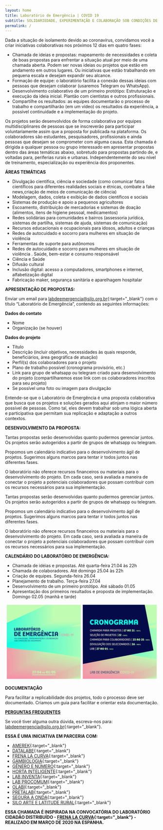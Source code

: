 ```yaml
---
layout: home
title: Laboratório de Emergência | COVID 19
subtitle: SOLIDARIEDADE, EXPERIMENTAÇÃO E COLABORAÇÃO SOB CONDIÇÕES DE ISOLAMENTO
permalink: /
---
```



Dada a situação de isolamento devido ao coronavírus, convidamos você a criar iniciativas colaborativas nos próximos 12 dias em quatro fases:
  
* Chamada de ideias e propostas:  mapeamento de necessidades e coleta de boas propostas para enfrentar a situação atual por meio de uma chamada aberta. Podem ser novas ideias ou projetos que estão em andamento em outros lugares. Ou iniciativas que estão trabalhando em pequena escala e desejam expandir seu alcance.
* Formação de equipe: o laboratório facilita a conexão dessas ideias com pessoas que desejam colaborar (usaremos Telegram ou WhatsApp).
* Desenvolvimento colaborativo de um primeiro protótipo: Estruturação e execução da ideia inicial. Plantão com cientistas e outros profissionais. 
* Compartilhe os resultados: as equipes documentarão o processo de trabalho e compartilharão (em um vídeo) os resultados da experiência, a possível continuidade e a implementação do projeto.
  
Os projetos serão desenvolvidos de forma colaborativa por equipes multidisciplinares de pessoas que se inscreverão para participar voluntariamente assim que a proposta for publicada na plataforma. Os colaboradores são estudantes, pesquisadores, profissionais e ainda pessoas que desejam se comprometer com alguma causa. 
Esta chamada é dirigida a qualquer pessoa ou grupo interessado em apresentar propostas dentro das áreas temáticas abaixo, sobretudo para propostas partindo de, e voltadas para, periferias rurais e urbanas. Independentemente do seu nível de treinamento, especialização ou experiência dos proponentes.

  
**ÁREAS TEMÁTICAS**
  
*  Divulgação científica, ciência e sociedade (como comunicar fatos científicos para diferentes realidades sociais e étnicas, combate a fake news,criação de meios de comunicação de ciência) 
* Modelagem, dados, coleta e exibição de dados científicos e sociais
* Sistemas de produção e apoio a pequenos agricultores
* Escoamento, distribuição de mercadorias e sistemas de doação (alimentos, itens de higiene pessoal, medicamentos)
* Redes solidárias para comunidades e bairros (assessoria jurídica, sistemas de partilha, sistemas de ajuda, sistemas de comunicação) 
* Recursos educacionais e ocupacionais para idosos, adultos e crianças
* Redes de autocuidado e socorro para mulheres em situação de violência
* Ferramentas de suporte para autônomos
* Redes de autocuidado e socorro para mulheres em situação de violência . Saúde, bem-estar e consumo responsável
* Ciência e Saúde 
* Difusão cultural
* Inclusão digital: acesso a computadores, smartphones e internet, alfabetização digital
* Fabricação maker, segurança sanitária e aparelhagem hospitalar


**APRESENTAÇÃO DE PROPOSTAS:**
  
Enviar um email para [labdeemergencia@silo.org.br](mailto:labdeemergencia@silo.org.br){:target="_blank"} com o título “Laboratório de Emergência”, contendo as seguintes informações:
  
**Dados do contato**
* Nome
* Organização (se houver)
  
**Dados do projeto**
* Título
* Descrição (incluir objetivos, necessidades às quais responde, beneficiários, área geográfica de atuação)
* Perfil(s) dos colaboradores para o projeto
* Plano de trabalho possível (cronograma provisório, etc.)
* Link para grupo de whatsapp ou telegram criado para desenvolvimento do projeto (compartilharemos esse link com os colaboradores inscritos para seu projeto)
* Se possível uma foto ou imagem para divulgação
    
Entende-se que o Laboratório de Emergência é uma proposta colaborativa que busca que os projetos e soluções gerados aqui atinjam o maior número possível de pessoas. Como tal, eles devem trabalhar sob uma lógica aberta e participativa que permitam sua replicação e adaptação a outros contextos.
  
**DESENVOLVIMENTO DA PROPOSTA:**
  
Tantas propostas serão desenvolvidas quanto pudermos gerenciar juntos. Os projetos serão autogeridos a partir de grupos de whatsapp ou telegram.

Propomos um calendário indicativo para o desenvolvimento ágil de projetos. Sugerimos alguns marcos para tentar ir todos juntos nas diferentes fases.

O laboratório não oferece recursos financeiros ou materiais para o desenvolvimento do projeto. Em cada caso, será avaliada a maneira de conectar o projeto a potenciais colaboradores que possam contribuir com os recursos necessários para sua implementação.


Tantas propostas serão desenvolvidas quanto pudermos gerenciar juntos. Os projetos serão autogeridos a partir de grupos de whatsapp ou telegram. 
  
Propomos um calendário indicativo para o desenvolvimento ágil de projetos. Sugerimos alguns marcos para tentar ir todos juntos nas diferentes fases.
  
O laboratório não oferece recursos financeiros ou materiais para o desenvolvimento do projeto. Em cada caso, será avaliada a maneira de conectar o projeto a potenciais colaboradores que possam contribuir com os recursos necessários para sua implementação.

**CALENDÁRIO DO LABORATÓRIO DE EMERGÊNCIA:**
  
* Chamada de idéias e propostas. Até quarta-feira 21.04 às 22h
* Chamada de colaboradores. Até domingo 25.04 às 22h
* Criação de equipes. Segunda-feira 26.04
* Planejamento de trabalho. Terça-feira 27.04
* Desenvolvimento de um primeiro protótipo. Até sábado 01.05
* Apresentação dos primeiros resultados e proposta de implementação. Domingo 02.05 (manhã e tarde)
  
![](/media/images/post1.jpg)
  
**DOCUMENTAÇÃO**
  
Para facilitar a replicabilidade dos projetos, todo o processo deve ser documentado. Criamos um guia para facilitar e orientar esta documentação.

**[PERGUNTAS FREQUENTES](https://labdeemergencia.silo.org.br/perguntas-frequentes/)**

Se você tiver alguma outra dúvida, escreva-nos para: [labdeemergencia@silo.org.br](mailto:labdeemergencia@silo.org.br){:target="_blank"}.

**ESSA É UMA INICIATIVA EM PARCERIA COM:**

* [AMEREK](https://twitter.com/amerek_ufmg){:target="_blank"}
* [DATALABE](https://datalabe.org/){:target="_blank"}
* [FRENA LA CURVA](https://frenalacurva.net/){:target="_blank"}
* [GAMBIOLOGIA](http://www.gambiologia.net/blog/){:target="_blank"}
* [GÊNERO E NÚMERO](http://www.generonumero.media/){:target="_blank"}
* [HORTA INTELIGENTE](https://hortainteligente.wixsite.com/hortainteligente){:target="_blank"}
* [LAB INVENTA](https://pt-br.facebook.com/labinventa/){:target="_blank"}
* [LAB PROCOMUM](https://lab.procomum.org/){:target="_blank"}
* [OLABI](https://www.olabi.org.br){:target="_blank"}
* [PRETALAB](https://www.pretalab.com/){:target="_blank"}
* [SEGURA A ONDA](https://seguraaonda.com.br/){:target="_blank"}
* [SILO ARTE E LATITUDE RURAL](https://silo.org.br/){:target="_blank"}

**ESSA CHAMADA É INSPIRADA NA CONVOCATÓRIA DO LABORATÓRIO CIDADÃO DISTRIBUÍDO - [FRENA LA CURVA](https://frenalacurva.net/){:target="_blank"} - REALIZADO EM MARÇO DE 2020 NA ESPANHA.**
